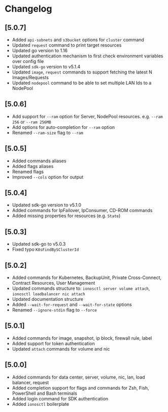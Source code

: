 # Changelog

## \[5.0.7\]

- Added `api-subnets` and `s3bucket` options for `cluster` command
- Updated `request` command to print target resources
- Updated go version to 1.16
- Updated authentication mechanism to first check environment variables over config file
- Updated `sdk-go` version to v5.1.4
- Updated `image`, `request` commands to support fetching the latest N Images/Requests
- Updated `nodepool` command to be able to set multiple LAN Ids to a NodePool

## \[5.0.6\]

* Add support for `--ram` option for Server, NodePool resources. e.g. `--ram 256` or `--ram 256MB`
* Add options for auto-completion for `--ram` option
* Renamed `--ram-size` flag to `--ram`

## \[5.0.5\]

* Added commands aliases
* Added flags aliases
* Renamed flags
* Improved `--cols` option for output

## \[5.0.4\]

* Updated sdk-go version to v5.1.0
* Added commands for IpFailover, IpConsumer, CD-ROM commands
* Added missing properties for resources \(e.g. `State`\)

## \[5.0.3\]

* Updated sdk-go to v5.0.3
* Fixed typo `K8sFindBySClusterId`

## \[5.0.2\]

* Added commands for Kubernetes, BackupUnit, Private Cross-Connect, Contract Resources, User Management
* Updated commands structure to: `ionosctl server volume attach`, `ionosctl loadbalancer nic attach`
* Updated documentation structure
* Added `--wait-for-request` and `--wait-for-state` options
* Renamed `--ignore-stdin` flag to `--force`

## \[5.0.1\]

* Added commands for image, snapshot, ip block, firewall rule, label
* Added support for token authentication
* Updated `attach` commands for volume and nic

## \[5.0.0\]

* Added commands for data center, server, volume, nic, lan, load balancer, request
* Added completion support for flags and commands for Zsh, Fish, PowerShell and Bash terminals
* Added login command for SDK authentication
* Added `ionosctl` boilerplate

